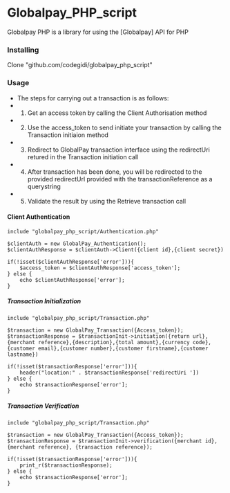 # Globalpay_PHP_script

Globalpay PHP is a library for using the [Globalpay] API for PHP


### Installing
Clone "github.com/codegidi/globalpay_php_script"

### Usage
*    The steps for carrying out a transaction is as follows:
*    1. Get an access token by calling the Client Authorisation method
*    2. Use the access_token to send initiate your transaction by calling the Transaction initiaion method
*    3. Redirect to GlobalPay transaction interface using the redirectUri retured in the Transaction initiation call
*    4. After transaction has been done, you will be redirected to the provided redirectUrl provided with the transactionReference as a querystring
*    5. Validate the result by using the Retrieve transaction call


#### Client Authentication
	include "globalpay_php_script/Authentication.php"

	$clientAuth = new GlobalPay_Authentication();
	$clientAuthResponse = $clientAuth->Client({client id},{client secret})

	if(!isset($clientAuthResponse['error'])){
		$access_token = $clientAuthResponse['access_token'];
	} else {
		echo $clientAuthResponse['error'];
	}



##### Transaction Initialization
    include "globalpay_php_script/Transaction.php"

	$transaction = new GlobalPay_Transaction({Access_token});
	$transactionResponse = $transactionInit->initiation({return url},{merchant reference},{description},{total amount},{currency code},{customer email},{customer number},{customer firstname},{customer lastname})

	if(!isset($transactionResponse['error'])){
		header("location:" . $transactionResponse['redirectUri '])
	} else {
		echo $transactionResponse['error'];
	}


##### Transaction Verification
    include "globalpay_php_script/Transaction.php"

	$transaction = new GlobalPay_Transaction({Access_token});
	$transactionResponse = $transactionInit->verification({merchant id}, {merchant reference}, {transaction reference});

	if(!isset($transactionResponse['error'])){
		print_r($transactionResponse);
	} else {
		echo $transactionResponse['error'];
	}
